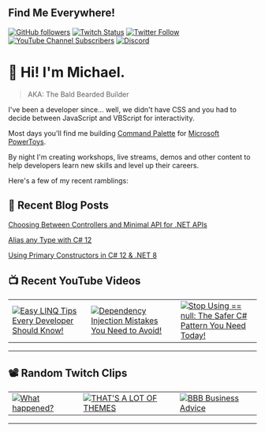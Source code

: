 ## Find Me Everywhere!

[![GitHub followers](https://img.shields.io/github/followers/michaeljolley?style=social)](https://github.com/michaeljolley) [![Twitch Status](https://img.shields.io/twitch/status/baldbeardedbuilder?style=social)](https://twitch.tv/baldbeardedbuilder) [![Twitter Follow](https://img.shields.io/twitter/follow/michaeljolley?style=social)](https://twitter.com/michaeljolley) [![YouTube Channel Subscribers](https://img.shields.io/youtube/channel/subscribers/UCn2FoDbv_veJB_UbrF93_jw?style=social)](https://youtube.com/baldbeardedbuilder) [![Discord](https://img.shields.io/discord/565665509350178827)](https://discord.gg/XSG7HJm)

# 👋 Hi! I'm Michael.

> AKA: The Bald Bearded Builder

I've been a developer since... well, we didn't have CSS and you had to decide between JavaScript and VBScript for interactivity.

Most days you'll find me building [Command Palette](https://learn.microsoft.com/en-us/windows/powertoys/command-palette/overview) for [Microsoft PowerToys](https://github.com/microsoft/PowerToys).

By night I'm creating workshops, live streams, demos and other content to help developers learn new skills and level up their careers.

Here's a few of my recent ramblings:

## 📝 Recent Blog Posts


[Choosing Between Controllers and Minimal API for .NET APIs](https:&#x2F;&#x2F;baldbeardedbuilder.com&#x2F;blog&#x2F;choosing-between-dotnet-controllers-and-minimal-apis&#x2F;)


[Alias any Type with C# 12](https:&#x2F;&#x2F;baldbeardedbuilder.com&#x2F;blog&#x2F;alias-any-type-in-csharp-12&#x2F;)


[Using Primary Constructors in C# 12 &amp; .NET 8](https:&#x2F;&#x2F;baldbeardedbuilder.com&#x2F;blog&#x2F;primary-constructors-in-csharp-12-dotnet&#x2F;)


## 📺 Recent YouTube Videos

<table>
  <tr>
    <td>
      <a href="https://www.youtube.com/watch?v=71qFZUyKCy0" target="_blank">
        <img style="align=center" src="https://i2.ytimg.com/vi/71qFZUyKCy0/mqdefault.jpg" alt="Easy LINQ Tips Every Developer Should Know!"/>
      </a>
    </td>
    <td>
      <a href="https://www.youtube.com/watch?v=NZ-4z3J2xy0" target="_blank">
        <img style="align=center" src="https://i2.ytimg.com/vi/NZ-4z3J2xy0/mqdefault.jpg" alt="Dependency Injection Mistakes You Need to Avoid!"/>
      </a>
    </td>
    <td>
      <a href="https://www.youtube.com/watch?v=U3u4PEkW33E" target="_blank">
        <img style="align=center" src="https://i2.ytimg.com/vi/U3u4PEkW33E/mqdefault.jpg" alt="Stop Using &#x3D;&#x3D; null: The Safer C# Pattern You Need Today!"/>
      </a>
    </td>
  </tr>
</table>

---

## 📽️ Random Twitch Clips

<table>
  <tr>
    <td>
      <a href="https://www.twitch.tv/baldbeardedbuilder/clip/HeartlessCourteousPartridgeBuddhaBar-zWccXgJycFJ35dnH" target="_blank">
        <img src="https://static-cdn.jtvnw.net/twitch-clips/AT-cm%7CjP0DGs1nHF4CcnBSd-XZxw-preview-480x272.jpg" alt="What happened?"/>
      </a>
    </td>
    <td>
      <a href="https://www.twitch.tv/baldbeardedbuilder/clip/LaconicGeniusCroquetteOpieOP" target="_blank">
        <img src="https://static-cdn.jtvnw.net/twitch-clips/AT-cm%7C884337564-preview-480x272.jpg" alt="THAT&#39;S A LOT OF THEMES"/>
      </a>
    </td>
    <td>
      <a href="https://www.twitch.tv/baldbeardedbuilder/clip/HardEnticingDinosaurPanicBasket" target="_blank">
        <img src="https://static-cdn.jtvnw.net/twitch-clips/AT-cm%7C852997998-preview-480x272.jpg" alt="BBB Business Advice"/>
      </a>
    </td>
  </tr>
</table>

---
